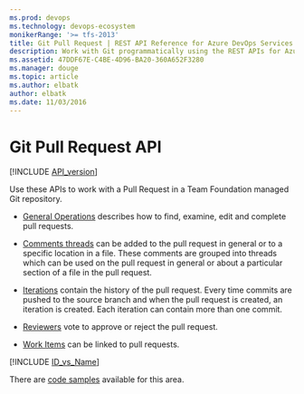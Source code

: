 ```yaml
---
ms.prod: devops
ms.technology: devops-ecosystem
monikerRange: '>= tfs-2013'
title: Git Pull Request | REST API Reference for Azure DevOps Services and Team Foundation Server
description: Work with Git programmatically using the REST APIs for Azure DevOps Services and Team Foundation Server.
ms.assetid: 47DDF67E-C4BE-4D96-BA20-360A652F3280
ms.manager: douge
ms.topic: article
ms.author: elbatk
author: elbatk
ms.date: 11/03/2016
---
```


# Git Pull Request API
[!INCLUDE [API_version](../../_data/version3-preview.md)]


Use these APIs to work with a Pull Request in a Team Foundation managed Git repository.

* [General Operations](./pull-requests.md) describes how to find, examine, edit and complete pull requests.

* [Comments threads](./threads.md) can be added to the pull request in general or to a specific location in a file.  These comments are grouped into threads which can be used on the pull request in general or about a particular section of a file in the pull request.

* [Iterations](./iterations.md) contain the history of the pull request.  Every time commits are pushed to the source branch and when the pull request is created, an iteration is created.  Each iteration can contain more than one commit.

* [Reviewers](./reviewers.md) vote to approve or reject the pull request.

* [Work Items](./work-items.md) can be linked to pull requests.

[!INCLUDE [ID_vs_Name](../_data/id_or_name.md)]

There are [code samples](https://github.com/Microsoft/vsts-dotnet-samples/blob/master/ClientLibrary/Snippets/Microsoft.TeamServices.Samples.Client/repos/git/PullRequestsSample.cs) available for this area.
